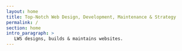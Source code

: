 ```yaml
---
layout: home
title: Top-Notch Web Design, Development, Maintenance & Strategy
permalink: /
section: home
intro_paragraph: >
   LWS designs, builds & maintains websites.
---
```

